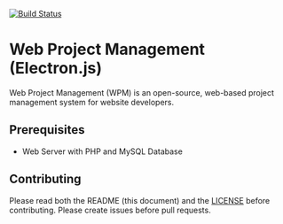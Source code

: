 [![Build Status](https://travis-ci.com/Sprouse-Websites/Web-Project-Management.svg?branch=main)](https://travis-ci.com/Sprouse-Websites/Web-Project-Management)
# Web Project Management (Electron.js)
Web Project Management (WPM) is an open-source, web-based project management system for website developers.

## Prerequisites
- Web Server with PHP and MySQL Database

## Contributing
Please read both the README (this document) and the [LICENSE](https://github.com/Sprouse-Websites/Web-Project-Management-electron/blob/main/LICENSE) before contributing. Please create issues before pull requests.
